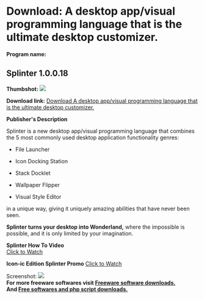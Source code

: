 # Download: A desktop app/visual programming language that is the ultimate desktop customizer.

**Program name:**

## Splinter 1.0.0.18

  
**Thumbshot:** ![](http://www.freewarefiles.com/screenshot/dpdsplinter_md.jpg)   
  
**Download link:** [Download A desktop app/visual programming language that is the ultimate desktop customizer.](http://freesoftwares.boysofts.com/Splinter_program_76063.html)  
  


**Publisher's Description**  
  


Splinter is a new desktop app/visual programming language that combines the 5 most commonly used desktop application functionality genres: 

  * File Launcher  

  * Icon Docking Station  

  * Stack Docklet  

  * Wallpaper Flipper  

  * Visual Style Editor 

in a unique way, giving it uniquely amazing abilities that have never been seen.

**Splinter turns your desktop into Wonderland,** where the impossible is possible, and it is only limited by your imagination.

**Splinter How To Video**  
[Click to Watch](http://www.youtube.com/watch?v=0FnLuXFGiQk)

**Icon-ic Edition Splinter Promo** [Click to Watch](http://www.youtube.com/watch?v=dXZkaNQX7Ho)

  
  
Screenshot: ![](http://www.freewarefiles.com/screenshot/dpdsplinter.jpg)   
**For more freeware softwares visit [Freeware software downloads.](http://freesoftwares.boysofts.com/)**   
**And [Free softwares and php script downloads.](http://www.boysofts.com/)**
